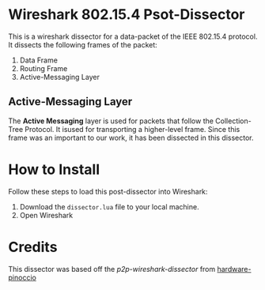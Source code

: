 # Wireshark 802.15.4 Psot-Dissector
This is a wireshark dissector for a data-packet of the IEEE 802.15.4 protocol. It dissects the following frames of the packet:
1. Data Frame
2. Routing Frame
3. Active-Messaging Layer

## Active-Messaging Layer
The <b>Active Messaging</b> layer is used for packets that follow the Collection-Tree Protocol. It isused for transporting a higher-level frame. Since this frame was an important to our work, it has been dissected in this dissector.

# How to Install
Follow these steps to load this post-dissector into Wireshark:
1. Download the `dissector.lua` file to your local machine.
2. Open Wireshark

# Credits
This dissector was based off the <i>p2p-wireshark-dissector</i> from [hardware-pinoccio](https://github.com/Pinoccio/hardware-pinoccio/blob/master/firmware/bootloader/p2p-wireshark-dissector.lua)
